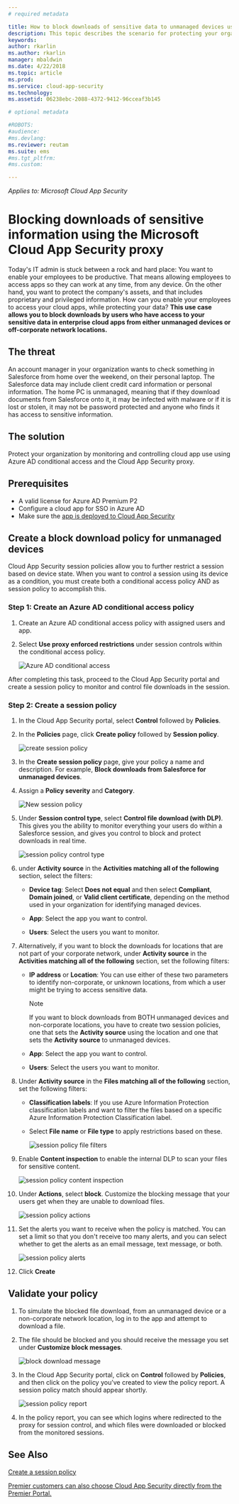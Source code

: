 ```yaml
---
# required metadata

title: How to block downloads of sensitive data to unmanaged devices using Cloud App Security proxy| Microsoft Docs
description: This topic describes the scenario for protecting your organization against downloads of sensitive data by unmanaged devicesusing Azure AD proxy capabilities.
keywords:
author: rkarlin
ms.author: rkarlin
manager: mbaldwin
ms.date: 4/22/2018
ms.topic: article
ms.prod:
ms.service: cloud-app-security
ms.technology:
ms.assetid: 06238ebc-2088-4372-9412-96cceaf3b145

# optional metadata

#ROBOTS:
#audience:
#ms.devlang:
ms.reviewer: reutam
ms.suite: ems
#ms.tgt_pltfrm:
#ms.custom:

---
```

*Applies to: Microsoft Cloud App Security*


# Blocking downloads of sensitive information using the Microsoft Cloud App Security proxy


Today's IT admin is stuck between a rock and hard place: You want to enable your employees to be productive. That means allowing employees to access apps so they can work at any time, from any device. On the other hand, you want to protect the company's assets, and that includes proprietary and privileged information. How can you enable your employees to access your cloud apps, while protecting your data? **This use case allows you to block downloads by users who have access to your sensitive data in enterprise cloud apps from either unmanaged devices or off-corporate network locations.**


## The threat
An account manager in your organization wants to check something in Salesforce from home over the weekend, on their personal laptop. The Salesforce data may include client credit card information or personal information. The home PC is unmanaged, meaning that if they download documents from Salesforce onto it, it may be infected with malware or if it is lost or stolen, it may not be password protected and anyone who finds it has access to sensitive information. 

## The solution
Protect your organization by monitoring and controlling cloud app use using Azure AD conditional access and the Cloud App Security proxy.  

## Prerequisites

- A valid license for Azure AD Premium P2
- Configure a cloud app for SSO in Azure AD  
- Make sure the [app is deployed to Cloud App Security](proxy-deployment-aad.md)

## Create a block download policy for unmanaged devices  

Cloud App Security session policies allow you to further restrict a session based on device state. When you want to control a session using its device as a condition, you must create both a conditional access policy AND as session policy to accomplish this.  

### Step 1: Create an Azure AD conditional access policy

1. Create an Azure AD conditional access policy with assigned users and app.
2. Select **Use proxy enforced restrictions** under session controls within the conditional access policy.   

   ![Azure AD conditional access](./media/proxy-deploy-restrictions-aad.png)

After completing this task, proceed to the Cloud App Security portal and create a session policy to monitor and control file downloads in the session.

### Step 2: Create a session policy

1. In the Cloud App Security portal, select **Control** followed by **Policies**. 

2. In the **Policies** page, click **Create policy** followed by **Session policy**.
 
   ![create session policy](./media/create-session-policy.png)

3. In the **Create session policy** page, give your policy a name and description. For example, **Block downloads from Salesforce for unmanaged devices**.

4. Assign a **Policy severity** and **Category**.

   ![New session policy](./media/new-session-policy.png)

5. Under **Session control type**, select **Control file download (with DLP)**. This gives you the ability to monitor everything your users do within a Salesforce session, and gives you control to block and protect downloads in real time.

   ![session policy control type](./media/session-policy-control-type.png)

6. under **Activity source** in the **Activities matching all of the following** section, select the filters: 
    
   - **Device tag**: Select **Does not equal** and then select **Compliant**,  **Domain joined**, or **Valid client certificate**, depending on the method used in your organization for identifying managed devices. 
    
   - **App**: Select the app you want to control.  

   - **Users**: Select the users you want to monitor.  
    
7. Alternatively, if you want to block the downloads for locations that are not part of your corporate network, under **Activity source** in the **Activities matching all of the following** section, set the following filters: 

   - **IP address** or **Location**: You can use either of these two parameters to identify non-corporate, or unknown locations, from which a user might be trying to access sensitive data.

     > [!NOTE]
     > If you want to block downloads from BOTH unmanaged devices and non-corporate locations, you have to create two session policies, one that sets the **Activity source** using the location and one that sets the **Activity source** to unmanaged devices.
 
   - **App**: Select the app you want to control.    
   
   - **Users**: Select the users you want to monitor.  

8. Under **Activity source** in the **Files matching all of the following** section, set the following filters: 
   
   - **Classification labels**: If you use Azure Information Protection classification labels and want to filter the files based on a specific Azure Information Protection Classification label.
   
   - Select **File name** or **File type** to apply restrictions based on these.
 
     ![session policy file filters](./media/session-policy-file-filters.png)

9. Enable **Content inspection** to enable the internal DLP to scan your files for sensitive content. 

   ![session policy content inspection](./media/session-policy-content-inspection.png)

10. Under **Actions**, select **block**. Customize the blocking message that your users get when they are unable to download files.  

    ![session policy actions](./media/session-policy-actions.png)

11. Set the alerts you want to receive when the policy is matched. You can set a limit so that you don't receive too many alerts, and you can select whether to get the alerts as an email message, text message, or both.

    ![session policy alerts](./media/session-policy-alert.png)


12. Click **Create**  
 

## Validate your policy 

1. To simulate the blocked file download, from an unmanaged device or a non-corporate network location, log in to the app and attempt to download a file. 

2. The file should be blocked and you should receive the message you set under **Customize block messages**. 

   ![block download message](./media/block-download-message.png)

3. In the Cloud App Security portal, click on **Control** followed by **Policies**, and then click on the policy you’ve created to view the policy report. A session policy match should appear shortly. 
 
   ![session policy report](./media/session-policy-report.png)

4. In the policy report, you can see which logins where redirected to the proxy for session control, and which files were downloaded or blocked from the monitored sessions.




## See Also  
[Create a session policy](session-policy-aad.md)   

[Premier customers can also choose Cloud App Security directly from the Premier Portal.](https://premier.microsoft.com/)  
  
  